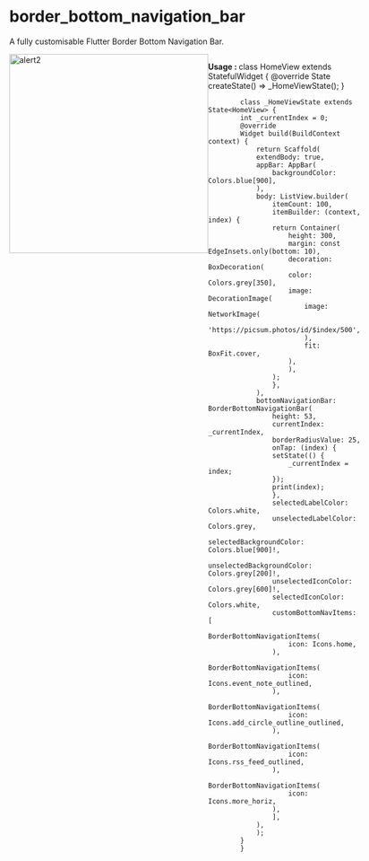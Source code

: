 # border_bottom_navigation_bar

A fully customisable Flutter Border Bottom Navigation Bar.

<div style="display:flex">
<img width="355" alt="alert2" src="https://user-images.githubusercontent.com/44444254/158521966-c5567fb6-05f9-4e33-945f-49b9693a2d8b.png" width="200">
<div/>

<b>Usage : </b>
            class HomeView extends StatefulWidget {
            @override
            State<HomeView> createState() => _HomeViewState();
            }

            class _HomeViewState extends State<HomeView> {
            int _currentIndex = 0;
            @override
            Widget build(BuildContext context) {
                return Scaffold(
                extendBody: true,
                appBar: AppBar(
                    backgroundColor: Colors.blue[900],
                ),
                body: ListView.builder(
                    itemCount: 100,
                    itemBuilder: (context, index) {
                    return Container(
                        height: 300,
                        margin: const EdgeInsets.only(bottom: 10),
                        decoration: BoxDecoration(
                        color: Colors.grey[350],
                        image: DecorationImage(
                            image: NetworkImage(
                            'https://picsum.photos/id/$index/500',
                            ),
                            fit: BoxFit.cover,
                        ),
                        ),
                    );
                    },
                ),
                bottomNavigationBar: BorderBottomNavigationBar(
                    height: 53,
                    currentIndex: _currentIndex,
                    borderRadiusValue: 25,
                    onTap: (index) {
                    setState(() {
                        _currentIndex = index;
                    });
                    print(index);
                    },
                    selectedLabelColor: Colors.white,
                    unselectedLabelColor: Colors.grey,
                    selectedBackgroundColor: Colors.blue[900]!,
                    unselectedBackgroundColor: Colors.grey[200]!,
                    unselectedIconColor: Colors.grey[600]!,
                    selectedIconColor: Colors.white,
                    customBottomNavItems: [
                    BorderBottomNavigationItems(
                        icon: Icons.home,
                    ),
                    BorderBottomNavigationItems(
                        icon: Icons.event_note_outlined,
                    ),
                    BorderBottomNavigationItems(
                        icon: Icons.add_circle_outline_outlined,
                    ),
                    BorderBottomNavigationItems(
                        icon: Icons.rss_feed_outlined,
                    ),
                    BorderBottomNavigationItems(
                        icon: Icons.more_horiz,
                    ),
                    ],
                ),
                );
            }
            }
